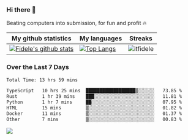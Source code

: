 ### Hi there 👋
<p>Beating computers into submission, for fun and profit 🔥</p>

|My github statistics|My languages|Streaks|
|-|-|-|
|[![Fidele's github stats](https://github-readme-stats.vercel.app/api?username=itfidele&count_private=true&show_icons=true&theme=dark&hide_title=true)](https://github.com/itfidele)|[![Top Langs](https://github-readme-stats.vercel.app/api/top-langs/?username=itfidele&show_icons=true&langs_count=8&theme=dark&layout=compact&hide_title=true)](https://github.com/itfidele)|![itfidele](https://github-readme-streak-stats.herokuapp.com/?user=itfidele&theme=dark)

### Over the Last 7 Days
<!--START_SECTION:waka-->

```txt
Total Time: 13 hrs 59 mins

TypeScript   10 hrs 25 mins  ██████████████████▒░░░░░░   73.85 %
Rust         1 hr 39 mins    ███░░░░░░░░░░░░░░░░░░░░░░   11.81 %
Python       1 hr 7 mins     ██░░░░░░░░░░░░░░░░░░░░░░░   07.95 %
HTML         15 mins         ▒░░░░░░░░░░░░░░░░░░░░░░░░   01.82 %
Docker       11 mins         ▒░░░░░░░░░░░░░░░░░░░░░░░░   01.37 %
Other        7 mins          ▒░░░░░░░░░░░░░░░░░░░░░░░░   00.83 %
```

<!--END_SECTION:waka-->



![](https://komarev.com/ghpvc/?username=itfidele)
